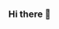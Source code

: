 ### Hi there 👋
<!--
# Top 5 Badges That Will Take Your GitHub Repository to the Next Level
## 1. GitHub Stats
![Your Repository's Stats](https://github-readme-stats.vercel.app/api?username=ximura&show_icons=true)
## 2. Most Used Languages
![Your Repository's Stats](https://github-readme-stats.vercel.app/api/top-langs/?username=ximura&theme=blue-green)
## 3. Contributors Badge
![Your Repository's Stats](https://contrib.rocks/image?repo=ximura/Elixir)
## 5. Profile View Counter
![Profile View Counter](https://komarev.com/ghpvc/?username=ximura)
### Repository View Counter - HITS
![Hits](https://hitcounter.pythonanywhere.com/count/tag.svg?url=https://github.com/ximura/Python)


**ximura/ximura** is a ✨ _special_ ✨ repository because its `README.md` (this file) appears on your GitHub profile.

Here are some ideas to get you started:

- 🔭 I’m currently working on ...
- 🌱 I’m currently learning ...
- 👯 I’m looking to collaborate on ...
- 🤔 I’m looking for help with ...
- 💬 Ask me about ...
- 📫 How to reach me: ...
- 😄 Pronouns: ...
- ⚡ Fun fact: ...
-->
